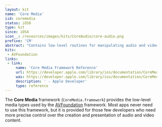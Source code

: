 ```yaml
---
layout: kit
name: 'Core Media'
iid: coremedia
status: iOS8
type: kit
since: iOS4
icon__: /resources/images/kits/CoreAudio/core-audio.png
prefixe: 'CM'
abstract: "Contains low-level routines for manipulating audio and video."
kits:
 - AVFoundation
links:
 - link:
     name: 'Core Media Framework Reference'
     url: https://developer.apple.com/library/ios/documentation/CoreMedia/Reference/CoreMediaFramework/index.html
     was: https://developer.apple.com/library/ios/documentation/CoreMedia/Reference/CoreMediaFramework/_index.html
     description: ' - Apple Developer'
     type: reference
---
```


The **Core Media** framework (`CoreMedia.framework`) provides the low-level media types used by the [AVFoundation](/AVFoundation) framework. Most apps never need to use this framework, but it is provided for those few developers who need more precise control over the creation and presentation of audio and video content.
